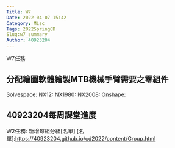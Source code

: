 ```yaml
---
Title: W7
Date: 2022-04-07 15:42
Category: Misc
Tags: 2022SpringCD
Slug:w7_summary
Author: 40923204
---
```


W7任務

<!-- PELICAN_END_SUMMARY -->

分配繪圖軟體繪製MTB機械手臂需要之零組件
----
Solvespace:
NX12:
NX1980:
NX2008:
Onshape:
 
 40923204每周課堂進度
 ----
 W2任務:
 新增每組分組[名單]
 [名單]:https://40923204.github.io/cd2022/content/Group.html

